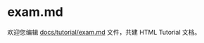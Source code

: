 exam.md
===

欢迎您编辑 <a target="__blank" href="https://github.com/jaywcjlove/html-tutorial/blob/master/docs/tutorial/exam.md">docs/tutorial/exam.md</a> 文件，共建 HTML Tutorial 文档。
